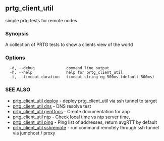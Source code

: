 ## prtg_client_util

simple prtg tests for remote nodes

### Synopsis


A collection of PRTG tests to show a clients view of the world


### Options

```
  -d, --debug              command line output
  -h, --help               help for prtg_client_util
  -t, --timeout duration   timeout string eg 500ms (default 500ms)
```

### SEE ALSO

* [prtg_client_util deploy](prtg_client_util_deploy.md)	 - deploy prtg_client_util via ssh tunnel to target
* [prtg_client_util dns](prtg_client_util_dns.md)	 - DNS resolve test
* [prtg_client_util genDocs](prtg_client_util_genDocs.md)	 - Create documentation for app
* [prtg_client_util ntp](prtg_client_util_ntp.md)	 - Check local time vs ntp server time, 
* [prtg_client_util ping](prtg_client_util_ping.md)	 - Ping list of addresses, return avgRTT by default
* [prtg_client_util sshremote](prtg_client_util_sshremote.md)	 - run command remotely through ssh tunnel via jumphost / proxy

